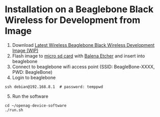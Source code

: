 # Installation on a Beaglebone Black Wireless for Development from Image
1. Download [Latest Wireless Beaglebone Black Wireless Development Image (WIP)](https://media0.giphy.com/media/gcZxPiUFzoHgA/giphy.gif?cid=3640f6095c41864c2f56454c6fd3dcea)
2. Flash image to [micro sd card](https://goo.gl/GHaCMB) with [Balena Etcher](https://www.balena.io/etcher/) and insert into beaglebone
3. Connect to beaglebone wifi access point (SSID: BeagleBone-XXXX, PWD: BeagleBone)
4. Login to beaglebone
```
ssh debian@192.168.8.1  # password: temppwd
```
5. Run the software
```
cd ~/openag-device-software
./run.sh
```